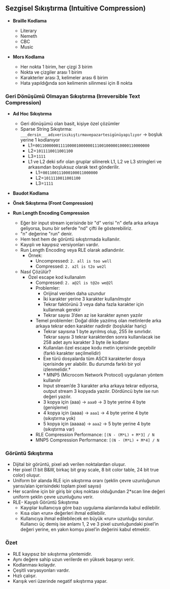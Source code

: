 ## Sezgisel Sıkıştırma (Intuitive Compression)

- **Braille Kodlama**

  - Literary
  - Nemeth
  - CBC
  - Music

- **Mors Kodlama**
  - Her nokta 1 birim, her çizgi 3 birim
  - Nokta ve çizgiler arası 1 birim
  - Karakterler arası 3, kelimeler arası 6 birim
  - Hata yapıldığında son kelimenin silinmesi için 8 nokta

### Geri Dönüşümü Olmayan Sıkıştırma (Irreversible Text Compression)

- **Ad Hoc Sıkıştırma**

  - Geri dönüşümü olan basit, kişiye özel çözümler
  - Sparse String Sıkıştırma: `___dersin___adıverisıkıştırmavepazartesigünüyapılıyor` → boşluk yerine 1 kodlanıyor
    - L1=`00110000001111000010000001110010000010000110000000`
    - L2=`1011110011001100`
    - L3=`1111`
    - L1 ve L2 deki sıfır olan gruplar silinerek L1, L2 ve L3 stringleri ve arkasından boşluksuz olarak text gönderilir.
      - L1=`001100111000100011000000`
      - L2=`1011110011001100`
      - L3=`1111`

- **Baudot Kodlama**
- **Önek Sıkıştırma (Front Compression)**
- **Run Length Encoding Compression**
  - Eğer bir input stream içerisinde bir "d" verisi "n" defa arka arkaya geliyorsa, bunu bir seferde "nd" çifti ile gösterebiliriz.
  - "n" değerine "run" denir.
  - Hem text hem de görüntü sıkıştırmada kullanılır.
  - Kayıplı ve kayıpsız versiyonları vardır.
  - Run Length Encoding veya RLE olarak adlandırılır.
    - Örnek:
      - Uncompressed: `2. all is too well`
      - Compressed: `2. a2l is t2o we2l`
  - Nasıl Çözülür?
    - Özel escape kod kullanalım
      - Compressed: `2. a@2l is t@2o we@2l`
      - Problemler:
        - Orijinal veriden daha uzundur
        - İki karakter yerine 3 karakter kullanılmıştır
        - Tekrar faktörünü 3 veya daha fazla karakter için kullanmak gerekir
        - Tekrar sayısı 3’den az ise karakter aynen yazılır
      - Temel problemler: Doğal dilde yazılmış olan metinlerde arka arkaya tekrar eden karakter nadirdir (boşluklar hariç)
        - Tekrar sayısına 1 byte ayrılmış olup, 255 ile sınırlıdır. Tekrar sayısı 3 tekrar karakterden sonra kullanılacak ise 258 adet aynı karakter 3 byte ile kodlanır
        - Kullanılan özel escape kodu metin içerisinde geçebilir (farklı karakter seçilmelidir)
        - Exe türü dosyalarda tüm ASCII karakterler dosya içerisinde yer alabilir. Bu durumda farklı bir yol izlenmelidir.†
        - † MNP5 (Microcom Network Protocol) uygulanan yöntem kullanılır
        - Input stream’de 3 karakter arka arkaya tekrar ediyorsa, output stream 3 kopyada yazılır. Dördüncü byte ise run değeri yazılır.
        - 3 kopya için (aaa) → `aaa0` → 3 byte yerine 4 byte (genişleme)
        - 4 kopya için (aaaa) → `aaa1` → 4 byte yerine 4 byte (sıkıştırma yok)
        - 5 kopya için (aaaaa) → `aaa2` → 5 byte yerine 4 byte (sıkıştırma var)
      - RLE Compression Performance: `[(N - (M*L) + M*3] / N`
      - MNP5 Compression Performance: `[(N - (M*L) + M*4] / N`

### Görüntü Sıkıştırma

- Dijital bir görüntü, pixel adı verilen noktalardan oluşur.
- Her pixel (1 bit B&W, birkaç bit gray scale, 8 bit color table, 24 bit true color) oluşur.
- Uniform bir alanda RLE için sıkıştırma oranı (şeklin çevre uzunluğunun yarısı/alan içerisindeki toplam pixel sayısı)
- Her scanline için bir giriş bir çıkış noktası olduğundan 2\*scan line değeri uniform şeklin çevre uzunluğunu verir.
- RLE- Kayıplı Görüntü Sıkıştırma
  - Kayıplar kullanıcıya göre bazı uygulama alanlarında kabul edilebilir.
  - Kısa olan «run» değerleri ihmal edilebilir.
  - Kullanıcıya ihmal edilebilecek en büyük «run» uzunluğu sorulur. Kullanıcı üç demiş ise anlamı 1, 2 ve 3 pixel uzunluğundaki pixel’in değeri yerine, en yakın komşu pixel’in değerini kabul etmektir.

### Özet

- RLE kayıpsız bir sıkıştırma yöntemidir.
- Aynı değere sahip uzun verilerde en yüksek başarıyı verir.
- Kodlanması kolaydır.
- Çeşitli varyasyonları vardır.
- Hızlı çalışır.
- Karışık veri üzerinde negatif sıkıştırma yapar.
